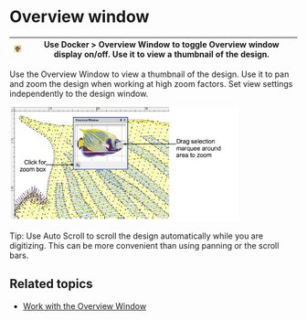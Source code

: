 # Overview window

| ![OverviewWindow.png](assets/OverviewWindow.png) | Use Docker > Overview Window to toggle Overview window display on/off. Use it to view a thumbnail of the design. |
| ------------------------------------------------ | ---------------------------------------------------------------------------------------------------------------- |

Use the Overview Window to view a thumbnail of the design. Use it to pan and zoom the design when working at high zoom factors. Set view settings independently to the design window.

![OverviewWindow1.png](assets/OverviewWindow1.png)

Tip: Use Auto Scroll to scroll the design automatically while you are digitizing. This can be more convenient than using panning or the scroll bars.

## Related topics

- [Work with the Overview Window](../../Basics/view/Work_with_the_Overview_Window)
